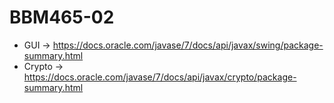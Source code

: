 # BBM465-02



* GUI -> https://docs.oracle.com/javase/7/docs/api/javax/swing/package-summary.html
* Crypto -> https://docs.oracle.com/javase/7/docs/api/javax/crypto/package-summary.html
